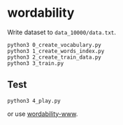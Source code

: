# wordability

Write dataset to `data_10000/data.txt`.

```
python3 0_create_vocabulary.py
python3 1_create_words_index.py
python3 2_create_train_data.py
python3 3_train.py
```

## Test
```
python3 4_play.py
```

or use [wordability-www](https://github.com/nksoff/wordability-www).
